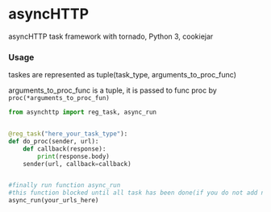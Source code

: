 asyncHTTP
=========

asyncHTTP task framework with tornado, Python 3, cookiejar


### Usage


taskes are represented as tuple(task_type, arguments_to_proc_func)

arguments_to_proc_func is a tuple, it is passed to func proc by `proc(*arguments_to_proc_fun)`

```python
from asynchttp import reg_task, async_run


@reg_task("here_your_task_type"):
def do_proc(sender, url):
    def callback(response):
        print(response.body)
    sender(url, callback=callback)


#finally run function async_run
#this function blocked until all task has been done(if you do not add new task when all task has been done)
async_run(your_urls_here)
```
